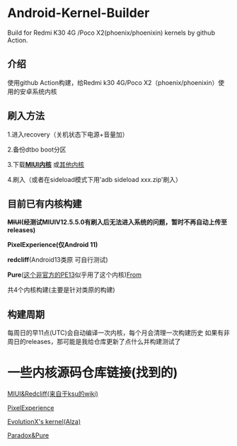 # Android-Kernel-Builder
Build for Redmi K30 4G /Poco X2(phoenix/phoenixin) kernels by github Action.
## 介绍
使用github Action构建，给Redmi k30 4G/Poco X2（phoenix/phoenixin）使用的安卓系统内核
## 刷入方法
1.进入recovery（关机状态下电源+音量加）

2.备份dtbo boot分区

3.下载[**MIUI内核**](https://github.com/luyanci/Android-Kernel-Builder/releases/tag/miui)
或[其他内核](https://github.com/luyanci/Android-Kernel-Builder/releases/latest)

4.刷入（或者在sideload模式下用'adb sideload xxx.zip'刷入）

## 目前已有内核构建

**~~MIUI~~(经测试MIUIV12.5.5.0有刷入后无法进入系统的问题，暂时不再自动上传至releases)**

**PixelExperience(仅Android 11)**

**redcliff**(Android13类原 可自行测试)

**Pure**([这个非官方的PE13](https://github.com/SimpleJony/device_xiaomi_phoenix/releases/tag/PEPlus)似乎用了这个内核)[From](https://github.com/PixelExperience/official_devices/issues/3155)

共4个内核构建(主要是针对类原的构建)

## 构建周期
每周日的早11点(UTC)会自动编译一次内核，每个月会清理一次构建历史
如果有非周日的releases，那可能是我给仓库更新了点什么并构建测试了

# 一些内核源码仓库链接(找到的)
 [MIUI&Redcliff(来自于ksu的wiki)](https://github.com/SlackerState/android_kernel_xiaomi_sm6150)

[PixelExperience](https://github.com/PixelExperience-Devices/kernel_xiaomi_phoenix)

[EvolutionX's kernel(Alza)](https://github.com/jaymistry258/kernel_xiaomi_phoenix)

[Paradox&Pure](https://github.com/Pzqqt/android_kernel_xiaomi_sm6150-1)
